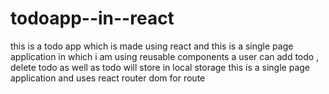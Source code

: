 # todoapp--in--react

this is a todo app which is made using react and this is a single page application in which i am using reusable components 
a user can add todo , delete todo as well as todo will store in local storage 
this is a single page application and uses react router dom for route
